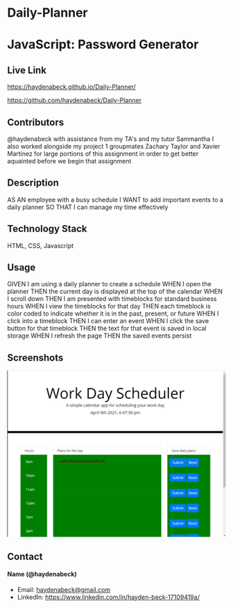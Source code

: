 # Daily-Planner


# JavaScript: Password Generator

## Live Link
https://haydenabeck.github.io/Daily-Planner/

https://github.com/haydenabeck/Daily-Planner

## Contributors 
@haydenabeck
with assistance from my TA's and my tutor Sammantha
I also worked alongside my project 1 groupmates Zachary Taylor and Xavier Martinez for large portions of this assignment in order to get better aquainted before we begin that assignment

## Description
AS AN employee with a busy schedule
I WANT to add important events to a daily planner
SO THAT I can manage my time effectively

## Technology Stack 
HTML, CSS, Javascript

## Usage
 GIVEN I am using a daily planner to create a schedule
WHEN I open the planner
THEN the current day is displayed at the top of the calendar
WHEN I scroll down
THEN I am presented with timeblocks for standard business hours
WHEN I view the timeblocks for that day
THEN each timeblock is color coded to indicate whether it is in the past, present, or future
WHEN I click into a timeblock
THEN I can enter an event
WHEN I click the save button for that timeblock
THEN the text for that event is saved in local storage
WHEN I refresh the page
THEN the saved events persist

## Screenshots
<img src=".\assets\Screenshot (13).png" alt=""/>

## Contact 
#### Name (@haydenabeck)
* Email: [haydenabeck@gmail.com](haydenabeck@gmail.com)
* LinkedIn: https://www.linkedin.com/in/hayden-beck-17109419a/
